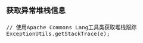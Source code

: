 <span  style="font-family: Simsun,serif; font-size: 17px; ">

### 获取异常堆栈信息

~~~
// 使用Apache Commons Lang工具类获取堆栈跟踪
ExceptionUtils.getStackTrace(e);
~~~

</span>